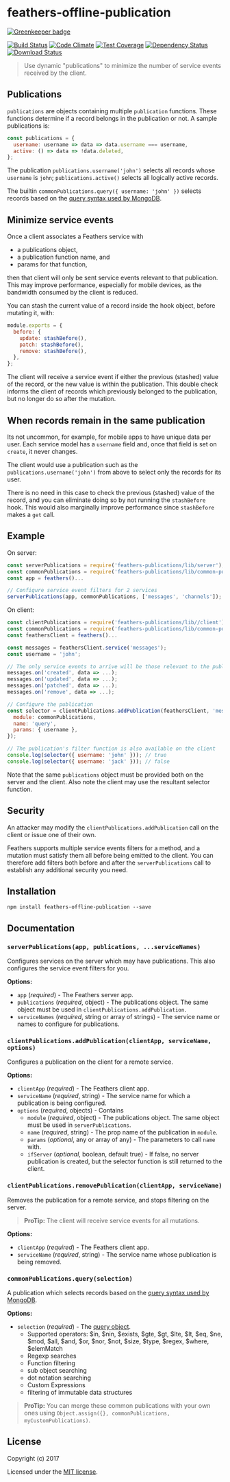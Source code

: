 # feathers-offline-publication

[![Greenkeeper badge](https://badges.greenkeeper.io/feathersjs/feathers-offline-publication.svg)](https://greenkeeper.io/)

[![Build Status](https://travis-ci.org/feathersjs/feathers-offline-publication.png?branch=master)](https://travis-ci.org/feathersjs/feathers-offline-publication)
[![Code Climate](https://codeclimate.com/github/feathersjs/feathers-offline-publication/badges/gpa.svg)](https://codeclimate.com/github/feathersjs/feathers-offline-publication)
[![Test Coverage](https://codeclimate.com/github/feathersjs/feathers-offline-publication/badges/coverage.svg)](https://codeclimate.com/github/feathersjs/feathers-offline-publication/coverage)
[![Dependency Status](https://img.shields.io/david/feathersjs/feathers-offline-publication.svg?style=flat-square)](https://david-dm.org/feathersjs/feathers-offline-publication)
[![Download Status](https://img.shields.io/npm/dm/feathers-offline-publication.svg?style=flat-square)](https://www.npmjs.com/package/feathers-offline-publication)

> Use dynamic "publications" to minimize the number of service events received by the client.


## Publications

`publications` are objects containing multiple `publication` functions.
These functions determine if a record belongs in the publication or not.
A sample publications is:
```javascript
const publications = {
  username: username => data => data.username === username,
  active: () => data => !data.deleted,
};
```

The publication `publications.username('john')` selects all records whose `username` is `john`;
`publications.active()` selects all logically active records.

The builtin `commonPublications.query({ username: 'john' })` selects records based on the
[query syntax used by MongoDB](https://docs.mongodb.com/manual/reference/operator/query/).


## Minimize service events

Once a client associates a Feathers service with
- a publications object,
- a publication function name, and
- params for that function,

then that client will only be sent service events relevant to that publication.
This may improve performance, especially for mobile devices, as the bandwidth consumed by the client
is reduced.

You can stash the current value of a record inside the hook object, before mutating it, with:
```javascript
module.exports = {
  before: {
    update: stashBefore(),
    patch: stashBefore(),
    remove: stashBefore(),
  },
};
```

The client will receive a service event if either the previous (stashed) value of the record,
or the new value is within the publication.
This double check informs the client of records which previously belonged to the publication,
but no longer do so after the mutation.

## When records remain in the same publication

Its not uncommon, for example, for mobile apps to have unique data per user.
Each service model has a `username` field and, once that field is set on `create`, it never changes.

The client would use a publication such as the `publications.username('john')` from above
to select only the records for its user.

There is no need in this case to check the previous (stashed) value of the record,
and you can eliminate doing so by not running the `stashBefore` hook.
This would also marginally improve performance since `stashBefore` makes a `get` call.


## Example

On server:
```javascript
const serverPublications = require('feathers-publications/lib/server');
const commonPublications = require('feathers-publications/lib/common-publications');
const app = feathers()...

// Configure service event filters for 2 services
serverPublications(app, commonPublications, ['messages', 'channels']);
```

On client:
```javascript
const clientPublications = require('feathers-publications/lib//client');
const commonPublications = require('feathers-publications/lib/common-publications');
const feathersClient = feathers()...

const messages = feathersClient.service('messages');
const username = 'john';

// The only service events to arrive will be those relevant to the publication
messages.on('created', data => ...);
messages.on('updated', data => ...);
messages.on('patched', data => ...);
messages.on('remove', data => ...);

// Configure the publication
const selector = clientPublications.addPublication(feathersClient, 'messages', {
  module: commonPublications,
  name: 'query',
  params: { username },
});

// The publication's filter function is also available on the client
console.log(selector({ username: 'john' })); // true
console.log(selector({ username: 'jack' })); // false
```

Note that the same `publications` object must be provided both on the server and the client.
Also note the client may use the resultant selector function.


## Security

An attacker may modify the `clientPublications.addPublication` call on the client
or issue one of their own.

Feathers supports multiple service events filters for a method,
and a mutation must satisfy them all before being emitted to the client.
You can therefore add filters both before and after the `serverPublications` call
to establish any additional security you need.


## Installation

```
npm install feathers-offline-publication --save
```


## Documentation

### `serverPublications(app, publications, ...serviceNames)`

Configures services on the server which may have publications.
This also configures the service event filters for you.

__Options:__

- `app` (*required*) - The Feathers server app.
- `publications` (*required*, object) - The publications object.
The same object must be used in `clientPublications.addPublication`.
- `serviceNames` (*required*, string or array of strings) -
The service name or names to configure for publications.

### `clientPublications.addPublication(clientApp, serviceName, options)`

Configures a publication on the client for a remote service.

__Options:__

- `clientApp` (*required*) - The Feathers client app.
- `serviceName` (*required*, string) - The service name for which a publication is being configured.
- `options` (*required*, objects) - Contains
    - `module` (*required*, object) - The publications object.
    The same object must be used in `serverPublications`.
    - `name` (*required*, string) - The prop name of the publication in `module`.
    - `params` (*optional*, any or array of any) - The parameters to call `name` with.
    - `ifServer` (*optional*, boolean, default true) - If false,
    no server publication is created, but the selector function is still returned to the client.


### `clientPublications.removePublication(clientApp, serviceName)`

Removes the publication for a remote service, and stops filtering on the server.

> **ProTip:** The client will receive service events for all mutations.

__Options:__

- `clientApp` (*required*) - The Feathers client app.
- `serviceName` (*required*, string) - The service name whose publication is being removed.

### `commonPublications.query(selection)`

A publication which selects records based on the
[query syntax used by MongoDB](https://docs.mongodb.com/manual/reference/operator/query/).

__Options:__

- `selection` (*required*) - The [query object](https://github.com/crcn/sift.js).
    - Supported operators: $in, $nin, $exists, $gte, $gt, $lte, $lt, $eq, $ne, $mod, $all, $and,
    $or, $nor, $not, $size, $type, $regex, $where, $elemMatch
    - Regexp searches
    - Function filtering
    - sub object searching
    - dot notation searching
    - Custom Expressions
    - filtering of immutable data structures

> **ProTip:** You can merge these common publications with your own ones using
`Object.assign({}, commonPublications, myCustomPublications)`.

## License

Copyright (c) 2017

Licensed under the [MIT license](LICENSE).
